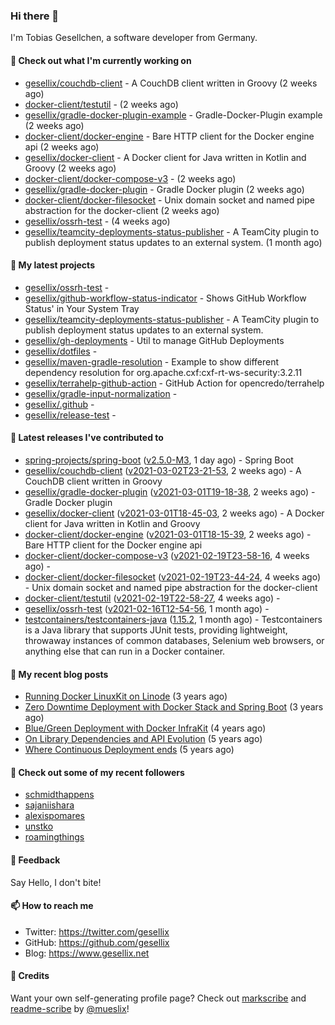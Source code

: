 ### Hi there 👋

I'm Tobias Gesellchen, a software developer from Germany.

#### 👷 Check out what I'm currently working on

- [gesellix/couchdb-client](https://github.com/gesellix/couchdb-client) - A CouchDB client written in Groovy (2 weeks ago)
- [docker-client/testutil](https://github.com/docker-client/testutil) -  (2 weeks ago)
- [gesellix/gradle-docker-plugin-example](https://github.com/gesellix/gradle-docker-plugin-example) - Gradle-Docker-Plugin example (2 weeks ago)
- [docker-client/docker-engine](https://github.com/docker-client/docker-engine) - Bare HTTP client for the Docker engine api (2 weeks ago)
- [gesellix/docker-client](https://github.com/gesellix/docker-client) - A Docker client for Java written in Kotlin and Groovy (2 weeks ago)
- [docker-client/docker-compose-v3](https://github.com/docker-client/docker-compose-v3) -  (2 weeks ago)
- [gesellix/gradle-docker-plugin](https://github.com/gesellix/gradle-docker-plugin) - Gradle Docker plugin (2 weeks ago)
- [docker-client/docker-filesocket](https://github.com/docker-client/docker-filesocket) - Unix domain socket and named pipe abstraction for the docker-client (2 weeks ago)
- [gesellix/ossrh-test](https://github.com/gesellix/ossrh-test) -  (4 weeks ago)
- [gesellix/teamcity-deployments-status-publisher](https://github.com/gesellix/teamcity-deployments-status-publisher) - A TeamCity plugin to publish deployment status updates to an external system. (1 month ago)

#### 🌱 My latest projects

- [gesellix/ossrh-test](https://github.com/gesellix/ossrh-test) - 
- [gesellix/github-workflow-status-indicator](https://github.com/gesellix/github-workflow-status-indicator) - Shows GitHub Workflow Status&#39; in Your System Tray
- [gesellix/teamcity-deployments-status-publisher](https://github.com/gesellix/teamcity-deployments-status-publisher) - A TeamCity plugin to publish deployment status updates to an external system.
- [gesellix/gh-deployments](https://github.com/gesellix/gh-deployments) - Util to manage GitHub Deployments
- [gesellix/dotfiles](https://github.com/gesellix/dotfiles) - 
- [gesellix/maven-gradle-resolution](https://github.com/gesellix/maven-gradle-resolution) - Example to show different dependency resolution for org.apache.cxf:cxf-rt-ws-security:3.2.11
- [gesellix/terrahelp-github-action](https://github.com/gesellix/terrahelp-github-action) - GitHub Action for opencredo/terrahelp
- [gesellix/gradle-input-normalization](https://github.com/gesellix/gradle-input-normalization) - 
- [gesellix/.github](https://github.com/gesellix/.github) - 
- [gesellix/release-test](https://github.com/gesellix/release-test) - 

#### 🔭 Latest releases I've contributed to

- [spring-projects/spring-boot](https://github.com/spring-projects/spring-boot) ([v2.5.0-M3](https://github.com/spring-projects/spring-boot/releases/tag/v2.5.0-M3), 1 day ago) - Spring Boot
- [gesellix/couchdb-client](https://github.com/gesellix/couchdb-client) ([v2021-03-02T23-21-53](https://github.com/gesellix/couchdb-client/releases/tag/v2021-03-02T23-21-53), 2 weeks ago) - A CouchDB client written in Groovy
- [gesellix/gradle-docker-plugin](https://github.com/gesellix/gradle-docker-plugin) ([v2021-03-01T19-18-38](https://github.com/gesellix/gradle-docker-plugin/releases/tag/v2021-03-01T19-18-38), 2 weeks ago) - Gradle Docker plugin
- [gesellix/docker-client](https://github.com/gesellix/docker-client) ([v2021-03-01T18-45-03](https://github.com/gesellix/docker-client/releases/tag/v2021-03-01T18-45-03), 2 weeks ago) - A Docker client for Java written in Kotlin and Groovy
- [docker-client/docker-engine](https://github.com/docker-client/docker-engine) ([v2021-03-01T18-15-39](https://github.com/docker-client/docker-engine/releases/tag/v2021-03-01T18-15-39), 2 weeks ago) - Bare HTTP client for the Docker engine api
- [docker-client/docker-compose-v3](https://github.com/docker-client/docker-compose-v3) ([v2021-02-19T23-58-16](https://github.com/docker-client/docker-compose-v3/releases/tag/v2021-02-19T23-58-16), 4 weeks ago) - 
- [docker-client/docker-filesocket](https://github.com/docker-client/docker-filesocket) ([v2021-02-19T23-44-24](https://github.com/docker-client/docker-filesocket/releases/tag/v2021-02-19T23-44-24), 4 weeks ago) - Unix domain socket and named pipe abstraction for the docker-client
- [docker-client/testutil](https://github.com/docker-client/testutil) ([v2021-02-19T22-58-27](https://github.com/docker-client/testutil/releases/tag/v2021-02-19T22-58-27), 4 weeks ago) - 
- [gesellix/ossrh-test](https://github.com/gesellix/ossrh-test) ([v2021-02-16T12-54-56](https://github.com/gesellix/ossrh-test/releases/tag/v2021-02-16T12-54-56), 1 month ago) - 
- [testcontainers/testcontainers-java](https://github.com/testcontainers/testcontainers-java) ([1.15.2](https://github.com/testcontainers/testcontainers-java/releases/tag/1.15.2), 1 month ago) - Testcontainers is a Java library that supports JUnit tests, providing lightweight, throwaway instances of common databases, Selenium web browsers, or anything else that can run in a Docker container.

#### 📜 My recent blog posts

- [Running Docker LinuxKit on Linode](https://www.gesellix.net/post/running-docker-linuxkit-on-linode/) (3 years ago)
- [Zero Downtime Deployment with Docker Stack and Spring Boot](https://www.gesellix.net/post/zero-downtime-deployment-with-docker-stack-and-spring-boot/) (3 years ago)
- [Blue/Green Deployment with Docker InfraKit](https://www.gesellix.net/post/blue-green-deployment-with-docker-infrakit/) (4 years ago)
- [On Library Dependencies and API Evolution](https://www.gesellix.net/post/choosing-a-library/) (5 years ago)
- [Where Continuous Deployment ends](https://www.gesellix.net/post/where-continuous-deployment-ends/) (5 years ago)



#### 👯 Check out some of my recent followers

- [schmidthappens](https://github.com/schmidthappens)
- [sajaniishara](https://github.com/sajaniishara)
- [alexispomares](https://github.com/alexispomares)
- [unstko](https://github.com/unstko)
- [roamingthings](https://github.com/roamingthings)

#### 💬 Feedback

Say Hello, I don't bite!

#### 📫 How to reach me

- Twitter: https://twitter.com/gesellix
- GitHub: https://github.com/gesellix
- Blog: https://www.gesellix.net

#### 🙇 Credits

Want your own self-generating profile page? Check out [markscribe](https://github.com/muesli/markscribe)
and [readme-scribe](https://github.com/muesli/readme-scribe) by [@mueslix](https://twitter.com/mueslix)!

